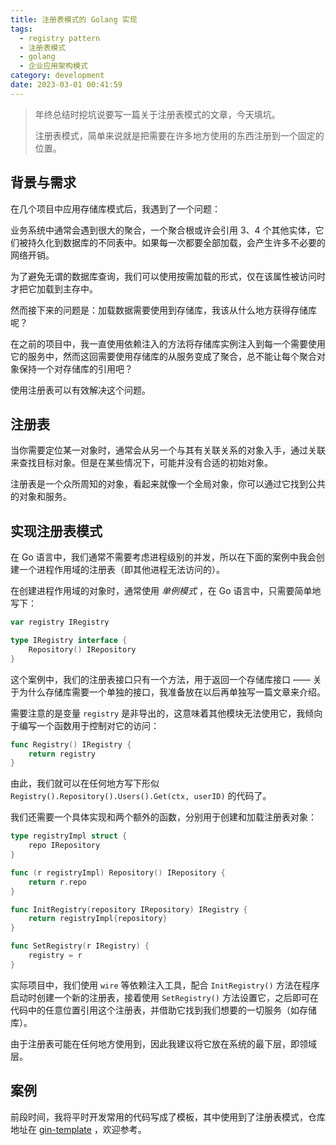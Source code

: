```yaml
---
title: 注册表模式的 Golang 实现
tags:
  - registry pattern
  - 注册表模式
  - golang
  - 企业应用架构模式
category: development
date: 2023-03-01 00:41:59
---
```



> 年终总结时挖坑说要写一篇关于注册表模式的文章，今天填坑。
>
> 注册表模式，简单来说就是把需要在许多地方使用的东西注册到一个固定的位置。

<!-- more -->

## 背景与需求

在几个项目中应用存储库模式后，我遇到了一个问题：

业务系统中通常会遇到很大的聚合，一个聚合根或许会引用 3、4 个其他实体，它们被持久化到数据库的不同表中。如果每一次都要全部加载，会产生许多不必要的网络开销。

为了避免无谓的数据库查询，我们可以使用按需加载的形式，仅在该属性被访问时才把它加载到主存中。

然而接下来的问题是：加载数据需要使用到存储库，我该从什么地方获得存储库呢？

在之前的项目中，我一直使用依赖注入的方法将存储库实例注入到每一个需要使用它的服务中，然而这回需要使用存储库的从服务变成了聚合，总不能让每个聚合对象保持一个对存储库的引用吧？

使用注册表可以有效解决这个问题。

## 注册表

当你需要定位某一对象时，通常会从另一个与其有关联关系的对象入手，通过关联来查找目标对象。但是在某些情况下，可能并没有合适的初始对象。

注册表是一个众所周知的对象，看起来就像一个全局对象，你可以通过它找到公共的对象和服务。

## 实现注册表模式

在 Go 语言中，我们通常不需要考虑进程级别的并发，所以在下面的案例中我会创建一个进程作用域的注册表（即其他进程无法访问的）。

在创建进程作用域的对象时，通常使用 *单例模式* ，在 Go 语言中，只需要简单地写下：

```go
var registry IRegistry

type IRegistry interface {
    Repository() IRepository
}
```

这个案例中，我们的注册表接口只有一个方法，用于返回一个存储库接口 —— 关于为什么存储库需要一个单独的接口，我准备放在以后再单独写一篇文章来介绍。

需要注意的是变量 `registry` 是非导出的，这意味着其他模块无法使用它，我倾向于编写一个函数用于控制对它的访问：

```go
func Registry() IRegistry {
    return registry
}
```

由此，我们就可以在任何地方写下形似 `Registry().Repository().Users().Get(ctx, userID)` 的代码了。

我们还需要一个具体实现和两个额外的函数，分别用于创建和加载注册表对象：

```go
type registryImpl struct {
    repo IRepository
}

func (r registryImpl) Repository() IRepository {
    return r.repo
}

func InitRegistry(repository IRepository) IRegistry {
    return registryImpl{repository}
}

func SetRegistry(r IRegistry) {
    registry = r
}
```

实际项目中，我们使用 `wire` 等依赖注入工具，配合 `InitRegistry()` 方法在程序启动时创建一个新的注册表，接着使用 `SetRegistry()` 方法设置它，之后即可在代码中的任意位置引用这个注册表，并借助它找到我们想要的一切服务（如存储库）。

由于注册表可能在任何地方使用到，因此我建议将它放在系统的最下层，即领域层。

## 案例

前段时间，我将平时开发常用的代码写成了模板，其中使用到了注册表模式，仓库地址在 [gin-template](https://github.com/laipz8200/gin-template) ，欢迎参考。
